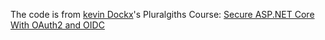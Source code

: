 The code is from [kevin Dockx](https://github.com/KevinDockx/SecuringAspNetCore2WithOAuth2AndOIDC)'s Pluralgiths Course: [Secure ASP.NET Core With OAuth2 and OIDC](https://app.pluralsight.com/library/courses/securing-aspdotnet-core2-oauth2-openid-connect/table-of-contents)